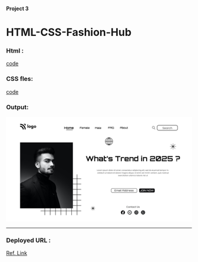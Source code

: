 **Project 3**
# HTML-CSS-Fashion-Hub

### Html :
[code](./index.html)

### CSS fles:
[code](./style.css)

### Output:
![Alter Text](./output.png)

---

### Deployed URL :
[Ref. Link]()